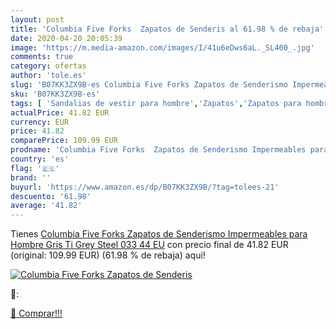 ```yaml
---
layout: post
title: 'Columbia Five Forks  Zapatos de Senderis al 61.98 % de rebaja'
date: 2020-04-20 20:05:39
image: 'https://m.media-amazon.com/images/I/41u6eDws6aL._SL400_.jpg'
comments: true
category: ofertas
author: 'tole.es'
slug: 'B07KK3ZX9B-es Columbia Five Forks Zapatos de Senderismo Impermeables...'
sku: 'B07KK3ZX9B-es'
tags: [ 'Sandalias de vestir para hombre','Zapatos','Zapatos para hombre','Zapatos y complementos','zapatos', ]
actualPrice: 41.82 EUR
currency: EUR
price: 41.82
comparePrice: 109.99 EUR
prodname: 'Columbia Five Forks  Zapatos de Senderismo Impermeables para Hombre  Gris  Ti Grey Steel  033   44 EU'
country: 'es'
flag: '🇪🇸'
brand: ''
buyurl: 'https://www.amazon.es/dp/B07KK3ZX9B/?tag=tolees-21'
descuento: '61.98'
average: '41.82'
---
```


Tienes [Columbia Five Forks  Zapatos de Senderismo Impermeables para Hombre  Gris  Ti Grey Steel  033   44 EU](https://www.amazon.es/dp/B07KK3ZX9B/?tag=tolees-21) con precio final de  41.82 EUR (original: 109.99 EUR) (61.98 %  de rebaja) aqui!

[![Columbia Five Forks  Zapatos de Senderis](https://m.media-amazon.com/images/I/41u6eDws6aL._SL400_.jpg)](https://www.amazon.es/dp/B07KK3ZX9B/?tag=tolees-21)

🔎:


[🛒 Comprar!!!](https://www.amazon.es/dp/B07KK3ZX9B/?tag=tolees-21)

